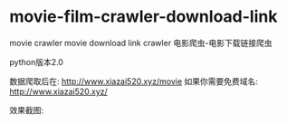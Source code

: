 # movie-film-crawler-download-link
movie crawler movie download link crawler 电影爬虫-电影下载链接爬虫

python版本2.0

数据爬取后在: http://www.xiazai520.xyz/movie
如果你需要免费域名: http://www.xiazai520.xyz/

效果截图:
